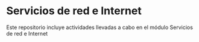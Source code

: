 # Servicios de red e Internet
Este repositorio incluye actividades llevadas a cabo en el módulo Servicios de red e Internet
